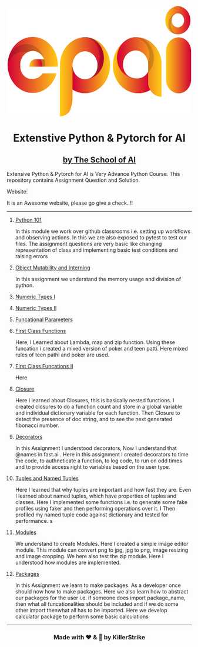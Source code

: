<div align="center">
  <center>
    <img src="Artwork/EPAI Logo_V3.jpg" width="500" height="300">
  </center>
</div>

<h1 align="center">Extenstive Python & Pytorch for AI</h1>

<h2 align="center"><a href = "https://theschoolof.ai/">by The School of AI</a></h2>

Extensive Python & Pytorch for AI is Very Advance Python Course. This repository contains Assignment Question and Solution.

Website: 

It is an Awesome website, please go give a check..!!

---
1. [Python 101]()

    In this module we work over github classrooms i.e. setting up workflows and observing actions. In this we are also exposed to pytest to test our files. The assignment questions are very basic like changing representation of class and implementing basic test conditions and raising errors

2. [Object Mutability and Interning]()

    In this assignment we understand the memory usage and division of python.
   
3. [Numeric Types I]()
   


4. [Numeric Types II]()
   


5. [Funcational Parameters]()
   


6. [First Class Functions]()
   
    Here, I Learned about Lambda, map and zip function. Using these funcation i created a mixed version of poker and teen patti. Here mixed rules of teen pathi and poker are used. 

7. [First Class Funcations II]()
   
   Here


8. [Closure]()
   
    Here I learned about Closures, this is basically nested functions. I created closures to do a function count and store in a global variable and individual dictionary variable for each function. Then Closure to detect the presence of doc string, and to see the next generated fibonacci number. 

9. [Decorators]()
    
    In this Assignment I understood decorators, Now I understand that @names in fast.ai . Here in this assignment I created decorators to time the code, to authneticate a function, to log code, to run on odd times and to provide access right to variables based on the user type.


10. [Tuples and Named Tuples]()
    
    Here I learned that why tuples are important and how fast they are. Even I learned about named tuples, which have properties of tuples and classes. Here I implemented some functions i.e. to generate some fake profiles using faker and then performing operations over it. I Then profiled my named tuple code against dictionary and tested for performance.
    s
11. [Modules]()
    
    We understand to create Modules. Here I created a simple image editor module. This module can convert png to jpg, jpg to png, image resizing and image cropping. We here also test the zip module. Here I understood how modules are implemented.
    
12. [Packages]()

    In this Assignment we learn to make packages. As a developer once should now how to make packages. Here we also learn how to abstract our packages for the user i.e. if someone does import package_name, then what all funcationalities should be included and if we do some other import thenwhat all has to be imported. Here we develop calculator package to perform some basic calculations

---
<h3 align = "center"> Made with ❤ & 🍻 by KillerStrike</h3>
